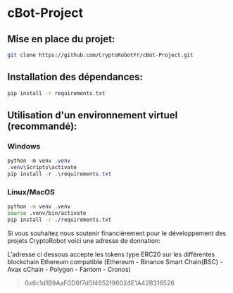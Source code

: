 # cBot-Project  

## Mise en place du projet:  
```bash
git clone https://github.com/CryptoRobotFr/cBot-Project.git
```

## Installation des dépendances:  
```bash
pip install -r requirements.txt  
```

## Utilisation d'un environnement virtuel (recommandé):  

### Windows
```PowerShell
python -m venv .venv  
.venv\Scripts\activate  
pip install -r .\requirements.txt  
```

### Linux/MacOS
```bash
python -m venv .venv  
source .venv/bin/activate 
pip install -r ./requirements.txt  
```


Si vous souhaitez nous soutenir financièrement pour le développement des projets CryptoRobot voici une adresse de donnation:  

L'adresse ci dessous accepte les tokens type ERC20 sur les différentes blockchain Ethereum compatible (Ethereum - Binance Smart Chain(BSC) - Avax cChain - Polygon - Fantom - Cronos)
>0x6c1d1B9AaF0D6f7d5f4652f96024E1A42B316526
